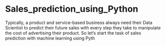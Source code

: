 # Sales_prediction_using_Python
Typically, a product and service-based business always need their Data Scientist to predict their future sales with every step they take to manipulate the cost of advertising their product. So let’s start the task of sales prediction with machine learning using Pyth
